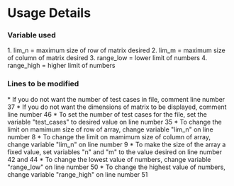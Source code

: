 <h1>Usage Details</h1>

<h3>Variable used</h3>
1. lim_n 		= 		maximum size of row of matrix desired
2. lim_m		= 		maximum size of column of matrix desired
3. range_low 	= 		lower limit of numbers
4. range_high	= 		higher limit of numbers

<h3>Lines to be modified</h3>
* If you do not want the number of test cases in file, comment line number 37
* If you do not want the dimensions of matrix to be displayed, comment line number 46
* To set the number of test cases for the file, set the variable "test_cases" to desired value on line number 35
* To change the limit on mamimum size of row of array, change variable "lim_n" on line number 8
* To change the limit on mamimum size of column of array, change variable "lim_n" on line number 9
* To make the size of the array a fixed value, set variables "n" and "m" to the value desired on line number 42 and 44
* To change the lowest value of numbers, change variable "range_low" on line number 50
* To change the highest value of numbers, change variable "range_high" on line number 51
